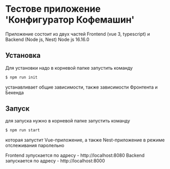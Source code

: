 # Тестове приложение 'Конфигуратор Кофемашин'
Приложение состоит из двух частей Frontend (vue 3, typescript)
и Backend (Node js, Nest)
Node js 16.16.0 
## Установка
Для установки надо в корневой папке запустить команду 
```bash
$ npm run init
```
устанавливает общие зависимости, также зависимости Фронтента и Бекенда

## Запуск 

для запуска нужно в корневой папке запустить команду
```bash
$ npm run start
```
которая запустит Vue-приложение, а также Nest-приложение в режиме отслеживания паролельно

Frontend зупускается по адресу - http://localhost:8080 
Backend запускается по адресу - http://localhost:8000
